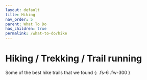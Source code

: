 ```yaml
---
layout: default
title: Hiking
nav_order: 5
parent: What To Do
has_children: true
permalink: /what-to-do/hike
---
```


# Hiking / Trekking / Trail running

Some of the best hike trails that we found
{: .fs-6 .fw-300 }
